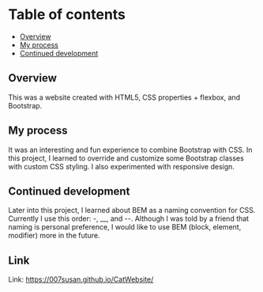 # **Table of contents**
 - [Overview](#overview) 
- [My process](#my-process)
- [Continued development](#continued-development) 

## **Overview**
This was a website created with HTML5, CSS properties + flexbox, and Bootstrap.

## **My process**
It was an interesting and fun experience to combine Bootstrap with CSS. In this project, I learned to override and customize some Bootstrap classes with custom CSS styling. I also experimented with responsive design. 

## **Continued development**
Later into this project, I learned about BEM as a naming convention for CSS. Currently I use this order: -, __, and --. Although I was told by a friend that naming is personal preference, I would like to use BEM (block, element, modifier) more in the future. 

## **Link**
Link: https://007susan.github.io/CatWebsite/
